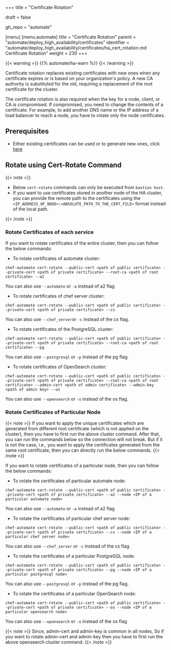 +++
title = "Certificate Rotation"

draft = false

gh_repo = "automate"

[menu]
  [menu.automate]
    title = "Certificate Rotation"
    parent = "automate/deploy_high_availability/certificates"
    identifier = "automate/deploy_high_availability/certificates/ha_cert_rotation.md Certificate Rotation"
    weight = 230
+++

{{< warning >}}
{{% automate/ha-warn %}}
{{< /warning >}}

Certificate rotation replaces existing certificates with new ones when any certificate expires or is based on your organization's policy. A new CA authority is substituted for the old, requiring a replacement of the root certificate for the cluster.

The certificate rotation is also required when the key for a node, client, or CA is compromised. If compromised, you need to change the contents of a certificate. For example, to add another DNS name or the IP address of a load balancer to reach a node, you have to rotate only the node certificates.

## Prerequisites

- Either existing certificates can be used or to generate new ones, click [here](https://docs.chef.io/automate/ha_cert_selfsign/)

## Rotate using Cert-Rotate Command

{{< note >}}

- Below `cert-rotate` commands can only be executed from `bastion host`.
- If you want to use certificates stored in another node of the HA cluster, you can provide the remote path to the certificates using the `<IP_ADDRESS_OF_NODE>:<ABSOLUTE_PATH_TO_THE_CERT_FILE>` format instead of the local path.

{{< /note >}}

### Rotate Certificates of each service

If you want to rotate certificates of the entire cluster, then you can follow the below commands:

- To rotate certificates of automate cluster:

`chef-automate cert-rotate --public-cert <path of public certificate> --private-cert <path of private certificate> --root-ca <path of root certificate> --a2`

You can also use `--automate` or `-a` instead of a2 flag

- To rotate certificates of chef server cluster:

`chef-automate cert-rotate --public-cert <path of public certificate> --private-cert <path of private certificate> --cs`

You can also use `--chef_server`or `-c` instead of the cs flag.

- To rotate certificates of the PostgreSQL cluster:

`chef-automate cert-rotate --public-cert <path of public certificate> --private-cert <path of private certificate> --root-ca <path of root certificate> --pg`

You can also use `--postgresql` or `-p` instead of the pg flag.

- To rotate certificates of OpenSearch cluster:

`chef-automate cert-rotate --public-cert <path of public certificate> --private-cert <path of private certificate> --root-ca <path of root certificate> --admin-cert <path of admin certificate> --admin-key <path of admin key> --os`

You can also use `--opensearch` or `-o` instead of the os flag.

### Rotate Certificates of Particular Node

{{< note >}} If you want to apply the unique certificates which are generated from different root certificate (which is not applied on the cluster), then you have to first run the above cluster command. After that, you can run the commands below so the connection will not break. But if it is not the case, i.e., you want to apply the certificates generated from the same root certificate, then you can directly run the below commands. {{< /note >}}

If you want to rotate certificates of a particular node, then you can follow the below commands:

- To rotate the certificates of particular automate node:

`chef-automate cert-rotate --public-cert <path of public certificate> --private-cert <path of private certificate> --a2 --node <IP of a particular automate node>`

You can also use `--automate` or `-a` instead of a2 flag

- To rotate the certificates of particular chef server node:

`chef-automate cert-rotate --public-cert <path of public certificate> --private-cert <path of private certificate> --cs --node <IP of a particular chef server node>`

You can also use `--chef_server` or `-c` instead of the cs flag.

- To rotate the certificates of a particular PostgreSQL node:

`chef-automate cert-rotate --public-cert <path of public certificate> --private-cert <path of private certificate> --pg --node <IP of a particular postgresql node>`

You can also use `--postgresql` or `-p` instead of the pg flag.

- To rotate the certificates of a particular OpenSearch node:

`chef-automate cert-rotate --public-cert <path of public certificate> --private-cert <path of private certificate> --os --node <IP of a particular opensearch node>`

You can also use `--opensearch` or `-o` instead of the os flag

{{< note >}} Since, admin-cert and admin-key is common in all nodes, So if you want to rotate admin-cert and admin-key then you have to first run the above opensearch cluster command. {{< /note >}}